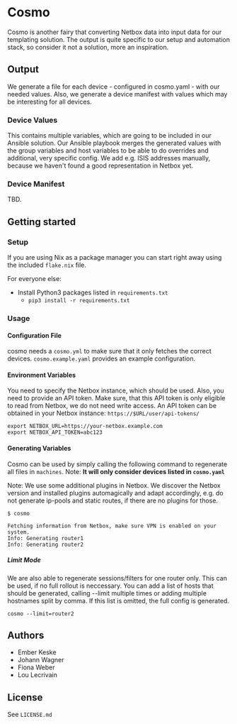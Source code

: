 # Cosmo

Cosmo is another fairy that converting Netbox data into input data for our templating solution.
The output is quite specific to our setup and automation stack, so consider it not a solution, more an inspiration.

## Output

We generate a file for each device - configured in cosmo.yaml - with our needed values.
Also, we generate a device manifest with values which may be interesting for all devices.

### Device Values

This contains multiple variables, which are going to be included in our Ansible solution.
Our Ansible playbook merges the generated values with the group variables and host variables to be able to do
overrides and additional, very specific config. We add e.g. ISIS addresses manually, because we haven't found a good representation in
Netbox yet.

### Device Manifest

TBD.

## Getting started

### Setup

If you are using Nix as a package manager you can start right away using the included `flake.nix` file.

For everyone else:

- Install Python3 packages listed in `requirements.txt`
    - `pip3 install -r requirements.txt`

### Usage

#### Configuration File

cosmo needs a `cosmo.yml` to make sure that it only fetches the correct devices.
`cosmo.example.yaml` provides an example configuration.

#### Environment Variables

You need to specify the Netbox instance, which should be used. Also, you need to provide an API token.
Make sure, that this API token is only eligible to read from Netbox, we do not need write access.
An API token can be obtained in your Netbox instance: `https://$URL/user/api-tokens/`

```shell
export NETBOX_URL=https://your-netbox.example.com
export NETBOX_API_TOKEN=abc123
```

#### Generating Variables

Cosmo can be used by simply calling the following command to regenerate all files in `machines`.
Note: **It will only consider devices listed in `cosmo.yaml`**

Note: We use some additional plugins in Netbox. We discover the Netbox version and installed plugins
automagically and adapt accordingly, e.g. do not generate ip-pools and static routes, if there are no plugins for those.

```shell
$ cosmo

Fetching information from Netbox, make sure VPN is enabled on your system.
Info: Generating router1
Info: Generating router2
```

##### Limit Mode

We are also able to regenerate sessions/filters for one router only. This can be used, if no full rollout is neccessary.
You can add a list of hosts that should be generated, calling --limit multiple times or adding multiple hostnames split
by comma. If this list is omitted, the full config is generated.

```
cosmo --limit=router2
```

## Authors

+ Ember Keske
+ Johann Wagner
+ Fiona Weber
+ Lou Lecrivain

## License

See `LICENSE.md`
